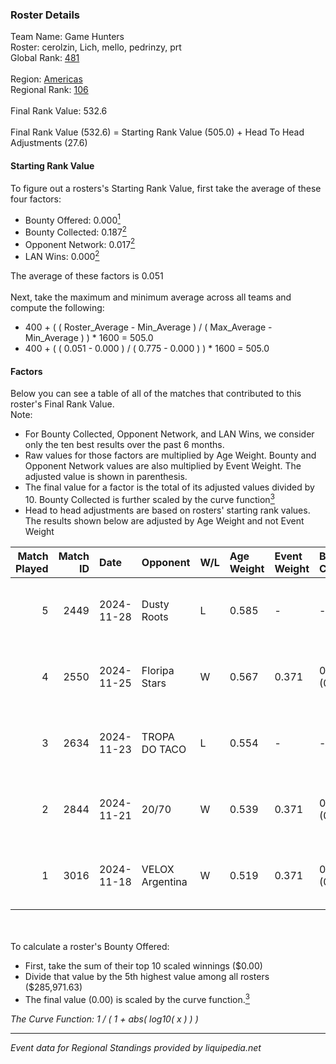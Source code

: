 ### Roster Details<br />
Team Name: Game Hunters<br />
Roster: cerolzin, Lich, mello, pedrinzy, prt<br />
Global Rank: [481](../../standings_global_2025_02_28.md)<br />
<br />
Region: [Americas]( ../../standings_americas_2025_02_28.md)<br />
Regional Rank: [106]( ../../standings_americas_2025_02_28.md)<br />
<br />
Final Rank Value:  532.6<br />
<br />
Final Rank Value (532.6) = Starting Rank Value (505.0) + Head To Head Adjustments (27.6)<br />

#### Starting Rank Value<br />
To figure out a rosters's Starting Rank Value, first take the average of these four factors:<br />
- Bounty Offered: 0.000[<sup>1</sup>](#table2)
- Bounty Collected: 0.187[<sup>2</sup>](#table1)
- Opponent Network: 0.017[<sup>2</sup>](#table1)
- LAN Wins: 0.000[<sup>2</sup>](#table1)

The average of these factors is 0.051<br />
<br />
Next, take the maximum and minimum average across all teams and compute the following:<br />
- 400 + ( ( Roster_Average - Min_Average ) / ( Max_Average - Min_Average ) ) * 1600 = 505.0
- 400 + ( ( 0.051 - 0.000 ) / ( 0.775 - 0.000 ) ) * 1600 = 505.0


#### Factors<br />
Below you can see a table of all of the matches that contributed to this roster's Final Rank Value.<br />
Note:<br />

- For Bounty Collected, Opponent Network, and LAN Wins, we consider only the ten best results over the past 6 months.
- Raw values for those factors are multiplied by Age Weight. Bounty and Opponent Network values are also multiplied by Event Weight. The adjusted value is shown in parenthesis.
- The final value for a factor is the total of its adjusted values divided by 10. Bounty Collected is further scaled by the curve function[<sup>3</sup>](#curveFunction)
- Head to head adjustments are based on rosters' starting rank values. The results shown below are adjusted by Age Weight and not Event Weight
<span id="table1"></span><br />


| Match Played | Match ID | Date       | Opponent        | W/L | Age Weight | Event Weight | Bounty Collected | Opponent Network | LAN Wins  | H2H Adj. | Roster                               |
| -: | -: | :- | :- | :- | :- | :- | :- | :- | :- | -: | :- |
|            5 |     2449 | 2024-11-28 | Dusty Roots     | L   | 0.585      | -            | -                | -                | -         |    -3.60 | cerolzin, Lich, mello, pedrinzy, prt |
|            4 |     2550 | 2024-11-25 | Floripa Stars   | W   | 0.567      | 0.371        | 0.001 (0.000)    | 0.327 (0.069)    | 0 (0.000) |    12.44 | cerolzin, Lich, mello, pedrinzy, prt |
|            3 |     2634 | 2024-11-23 | TROPA DO TACO   | L   | 0.554      | -            | -                | -                | -         |    -3.27 | cerolzin, Lich, mello, pedrinzy, prt |
|            2 |     2844 | 2024-11-21 | 20/70           | W   | 0.539      | 0.371        | 0.002 (0.000)    | 0.313 (0.062)    | 0 (0.000) |    11.95 | cerolzin, Lich, mello, pedrinzy, prt |
|            1 |     3016 | 2024-11-18 | VELOX Argentina | W   | 0.519      | 0.371        | 0.000 (0.000)    | 0.187 (0.036)    | 0 (0.000) |    10.08 | cerolzin, Lich, mello, pedrinzy, prt |

<br />
<span id="table2"></span><br />
To calculate a roster's Bounty Offered:<br />

- First, take the sum of their top 10 scaled winnings ($0.00)
- Divide that value by the 5th highest value among all rosters ($285,971.63)
- The final value (0.00) is scaled by the curve function.[<sup>3</sup>](#curveFunction)

<span id="curveFunction"></span>_The Curve Function: 1 / ( 1 + abs( log10( x ) ) )_<br />

---
_Event data for Regional Standings provided by liquipedia.net_<br />
